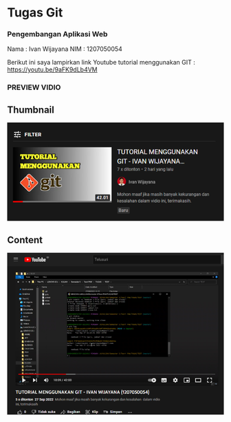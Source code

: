 # Tugas Git
### Pengembangan Aplikasi Web
Nama : Ivan Wijayana 
NIM : 1207050054

Berikut ini saya lampirkan link Youtube tutorial menggunakan GIT :
https://youtu.be/9aFK9dLb4VM

### PREVIEW VIDIO
## Thumbnail
![Thumbnail](IMG1.PNG "Thumbnail")

## Content
![Content](IMG2.PNG "Content")
